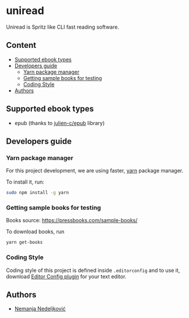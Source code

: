 # uniread

Uniread is Spritz like CLI fast reading software.

## Content

<!-- vim-markdown-toc GFM -->

* [Supported ebook types](#supported-ebook-types)
* [Developers guide](#developers-guide)
	* [Yarn package manager](#yarn-package-manager)
	* [Getting sample books for testing](#getting-sample-books-for-testing)
	* [Coding Style](#coding-style)
* [Authors](#authors)

<!-- vim-markdown-toc -->

## Supported ebook types

 * epub (thanks to [julien-c/epub](https://github.com/julien-c/epub) library)

## Developers guide

### Yarn package manager

For this project development, we are using faster, [yarn](https://yarnpkg.com/lang/en/) package manager. 

To install it, run: 

```bash
sudo npm install -g yarn
```

### Getting sample books for testing

Books source: https://pressbooks.com/sample-books/

To download books, run

```bash
yarn get-books
```

### Coding Style

Coding style of this project is defined inside ``.editorconfig`` and to use it, download [Editor Config plugin](https://editorconfig.org/) for your text editor. 

## Authors

 * [Nemanja Nedeljković](https://github.com/nemanjan00)

